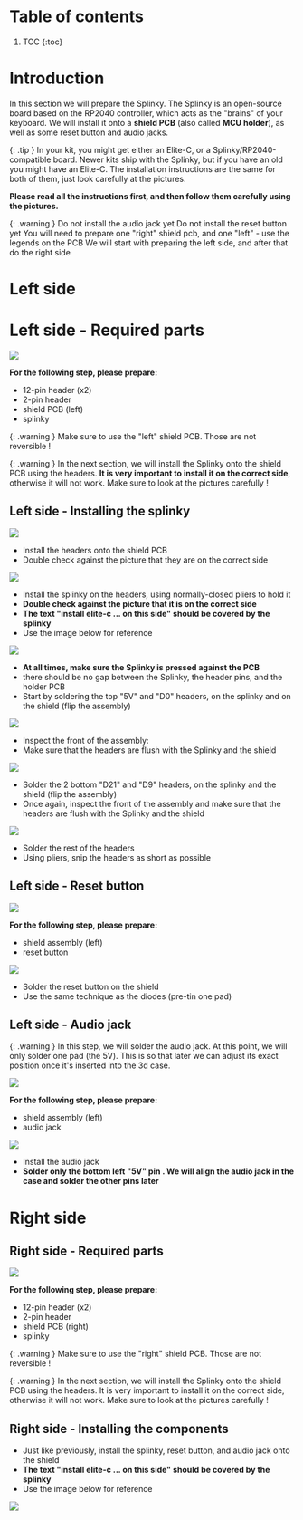# Table of contents

1. TOC
{:toc}

# Introduction

In this section we will prepare the Splinky. The Splinky is an open-source board based on the RP2040 controller, which acts as the "brains" of your keyboard.
We will install it onto a **shield PCB** (also called **MCU holder**), as well as some reset button and audio jacks.

{: .tip }
In your kit, you might get either an Elite-C, or a Splinky/RP2040-compatible board. Newer kits ship with the Splinky, but if you have an old you might have an Elite-C. The installation instructions are the same for both of them, just look carefully at the pictures.

**Please read all the instructions first, and then follow them carefully using the pictures.**

{: .warning }
Do not install the audio jack yet
Do not install the reset button yet
You will need to prepare one "right" shield pcb, and one "left" - use the legends on the PCB
We will start with preparing the left side, and after that do the right side

# Left side
# Left side - Required parts

![](../assets/pics/guides/splinky/1.jpg)

**For the following step, please prepare:**

- 12-pin header (x2)
- 2-pin header
- shield PCB (left)
- splinky 

{: .warning }
Make sure to use the "left" shield PCB. Those are not reversible !

{: .warning }
In the next section, we will install the Splinky onto the shield PCB using the headers. **It is very important to install it on the correct side**, otherwise it will not work. Make sure to look at the pictures carefully ! 

## Left side - Installing the splinky

![](../assets/pics/guides/splinky/2.jpg)

- Install the headers onto the shield PCB
- Double check against the picture that they are on the correct side

![](../assets/pics/guides/splinky/3.jpg)


- Install the splinky on the headers, using normally-closed pliers to hold it
- **Double check against the picture that it is on the correct side**
- **The text "install elite-c ... on this side" should be covered by the splinky**
- Use the image below for reference

![](../assets/pics/guides/splinky/4.jpg)

- **At all times, make sure the Splinky is pressed against the PCB**
- there should be no gap between the Splinky, the header pins, and the holder PCB
- Start by soldering the top "5V" and "D0" headers, on the splinky and on the shield (flip the assembly)

![](../assets/pics/guides/splinky/5.jpg)

- Inspect the front of the assembly: 
- Make sure that the headers are flush with the Splinky and the shield 

![](../assets/pics/guides/splinky/6.jpg)

- Solder the 2 bottom "D21" and "D9" headers, on the splinky and the shield (flip the assembly)
- Once again, inspect the front of the assembly and make sure that the headers are flush with the Splinky and the shield 

![](../assets/pics/guides/splinky/7.jpg)

- Solder the rest of the headers
- Using pliers, snip the headers as short as possible


## Left side - Reset button

![](../assets/pics/guides/splinky/8.jpg)

**For the following step, please prepare:**

- shield assembly (left)
- reset button

![](../assets/pics/guides/splinky/9.jpg)

- Solder the reset button on the shield
- Use the same technique as the diodes (pre-tin one pad) 

## Left side - Audio jack

{: .warning }
In this step, we will solder the audio jack. At this point, we will only solder one pad (the 5V). This is so that later we can adjust its exact position once it's inserted into the 3d case.

![](../assets/pics/guides/splinky/10.jpg)

**For the following step, please prepare:**

- shield assembly (left)
- audio jack


![](../assets/pics/guides/splinky/11.jpg)

- Install the audio jack
- **Solder only the bottom left "5V" pin . We will align the audio jack in the case and solder the other pins later**


# Right side
## Right side - Required parts

![](../assets/pics/guides/splinky/12.jpg)

**For the following step, please prepare:**

- 12-pin header (x2)
- 2-pin header
- shield PCB (right)
- splinky 


{: .warning }
Make sure to use the "right" shield PCB. Those are not reversible !

{: .warning }
In the next section, we will install the Splinky onto the shield PCB using the headers. It is very important to install it on the correct side, otherwise it will not work. Make sure to look at the pictures carefully !

## Right side - Installing the components
- Just like previously, install the splinky, reset button, and audio jack onto the shield
- **The text "install elite-c ... on this side" should be covered by the splinky**
- Use the image below for reference


![](../assets/pics/guides/splinky/13.jpg)